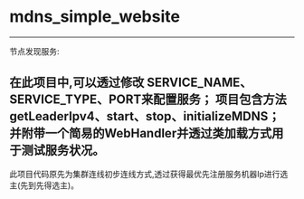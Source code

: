# mdns_simple_website
-----
节点发现服务:

在此项目中,可以透过修改 SERVICE_NAME、SERVICE_TYPE、PORT来配置服务；
项目包含方法getLeaderIpv4、start、stop、initializeMDNS；
并附带一个简易的WebHandler并透过类加载方式用于测试服务状况。
-----
此项目代码原先为集群连线初步连线方式,透过获得最优先注册服务机器Ip进行选主(先到先得选主)。
